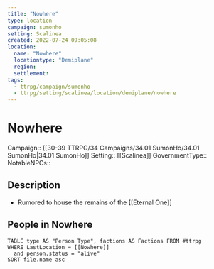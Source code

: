 ```yaml
---
title: "Nowhere"
type: location
campaign: sumonho
setting: Scalinea
created: 2022-07-24 09:05:08
location:
  name: "Nowhere"
  locationtype: "Demiplane"
  region: 
  settlement: 
tags:
  - ttrpg/campaign/sumonho
  - ttrpg/setting/scalinea/location/demiplane/nowhere
---
```

# Nowhere

Campaign:: [[30-39 TTRPG/34 Campaigns/34.01 SumonHo/34.01 SumonHo|34.01 SumonHo]]
Setting:: [[Scalinea]]
GovernmentType::
NotableNPCs::

## Description

- Rumored to house the remains of the [[Eternal One]]

## People in Nowhere

```dataview
TABLE type AS "Person Type", factions AS Factions FROM #ttrpg 
WHERE LastLocation = [[Nowhere]]
  and person.status = "alive"
SORT file.name asc
```



